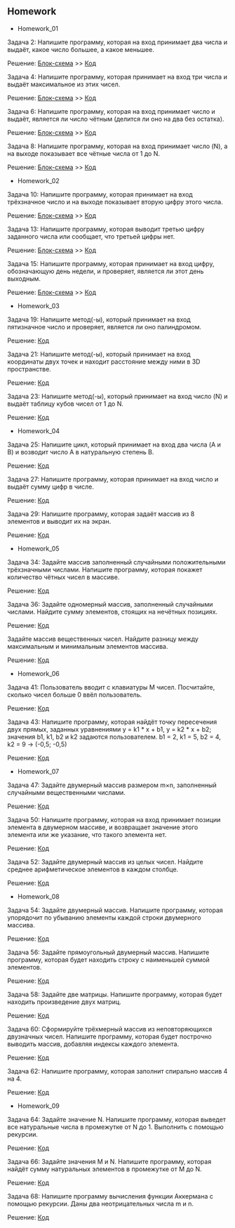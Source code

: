 ## Homework
  - Homework_01

Задача 2: Напишите программу, которая на вход принимает два числа и выдаёт, какое число большее, а какое меньшее.

Решение: [Блок-схема](Homework/Homework_01/Ex01/diagram_hw01ex01.drawio.png) >> [Код](Homework/Homework_01/Ex01/Program.cs)

Задача 4: Напишите программу, которая принимает на вход три числа и выдаёт максимальное из этих чисел.

Решение: [Блок-схема](Homework/Homework_01/Ex02/diagram_hw01ex02.drawio.png) >> [Код](Homework/Homework_01/Ex02/Program.cs)

Задача 6: Напишите программу, которая на вход принимает число и выдаёт, является ли число чётным (делится ли оно на два без остатка).

Решение: [Блок-схема](Homework/Homework_01/Ex03/diagram_hw01ex03.drawio.png) >> [Код](Homework/Homework_01/Ex03/Program.cs)

Задача 8: Напишите программу, которая на вход принимает число (N), а на выходе показывает все чётные числа от 1 до N.

Решение: [Блок-схема](Homework/Homework_01/Ex04/diagram_hw01ex04.drawio.png) >> [Код](Homework/Homework_01/Ex04/Program.cs)

 - Homework_02

Задача 10: Напишите программу, которая принимает на вход трёхзначное число и на выходе показывает вторую цифру этого числа.

Решение: [Блок-схема](Homework/Homework_02/Ex01/diagram_hw02ex01.drawio.png) >> [Код](Homework/Homework_02/Ex01/Program.cs)

Задача 13: Напишите программу, которая выводит третью цифру заданного числа или сообщает, что третьей цифры нет.

Решение: [Блок-схема](Homework/Homework_02/Ex02/diagram_hw02ex02.drawio.png) >> [Код](Homework/Homework_02/Ex02/Program.cs)

Задача 15: Напишите программу, которая принимает на вход цифру, обозначающую день недели, и проверяет, является ли этот день выходным.

Решение: [Блок-схема](Homework/Homework_02/Ex03/diagram_hw02ex03.drawio.png) >> [Код](Homework/Homework_02/Ex03/Program.cs)

- Homework_03

Задача 19: Напишите метод(-ы), который принимает на вход пятизначное число и проверяет, является ли оно палиндромом.

Решение: [Код](Homework/Homework_03/Ex01/Program.cs)

Задача 21: Напишите метод(-ы), который принимает на вход координаты двух точек и находит расстояние между ними в 3D пространстве.

Решение: [Код](Homework/Homework_03/Ex02/Program.cs)

Задача 23: Напишите метод(-ы), который принимает на вход число (N) и выдаёт таблицу кубов чисел от 1 до N.

Решение: [Код](Homework/Homework_03/Ex03/Program.cs)

- Homework_04

Задача 25: Напишите цикл, который принимает на вход два числа (A и B) и возводит число A в натуральную степень B.

Решение: [Код](Homework/Homework_04/Ex01/Program.cs)

Задача 27: Напишите программу, которая принимает на вход число и выдаёт сумму цифр в числе.

Решение: [Код](Homework/Homework_04/Ex02/Program.cs)

Задача 29: Напишите программу, которая задаёт массив из 8 элементов и выводит их на экран.

Решение: [Код](Homework/Homework_04/Ex03/Program.cs)

- Homework_05

Задача 34: Задайте массив заполненный случайными положительными трёхзначными числами. Напишите программу, которая покажет количество чётных чисел в массиве.

Решение: [Код](Homework/Homework_05/Ex01/Program.cs)

Задача 36: Задайте одномерный массив, заполненный случайными числами. Найдите сумму элементов, стоящих на нечётных позициях.

Решение: [Код](Homework/Homework_05/Ex02/Program.cs)

Задайте массив вещественных чисел. Найдите разницу между максимальным и минимальным элементов массива.

Решение: [Код](Homework/Homework_05/Ex03/Program.cs)

- Homework_06

Задача 41: Пользователь вводит с клавиатуры M чисел. Посчитайте, сколько чисел больше 0 ввёл пользователь.

Решение: [Код](Homework/Homework_06/Ex01/Program.cs)

Задача 43: Напишите программу, которая найдёт точку пересечения двух прямых, заданных уравнениями y = k1 * x + b1, y = k2 * x + b2; значения b1, k1, b2 и k2 задаются пользователем. b1 = 2, k1 = 5, b2 = 4, k2 = 9 -> (-0,5; -0,5)

Решение: [Код](Homework/Homework_06/Ex02/Program.cs)

- Homework_07

Задача 47: Задайте двумерный массив размером m×n, заполненный случайными вещественными числами.

Решение: [Код](Homework/Homework_07/Ex01/Program.cs)

Задача 50: Напишите программу, которая на вход принимает позиции элемента в двумерном массиве, и возвращает значение этого элемента или же указание, что такого элемента нет.

Решение: [Код](Homework/Homework_07/Ex02/Program.cs)

Задача 52: Задайте двумерный массив из целых чисел. Найдите среднее арифметическое элементов в каждом столбце.

Решение: [Код](Homework/Homework_07/Ex03/Program.cs)

- Homework_08

Задача 54: Задайте двумерный массив. Напишите программу, которая упорядочит по убыванию элементы каждой строки двумерного массива.

Решение: [Код](Homework/Homework_08/Ex01/Program.cs)

Задача 56: Задайте прямоугольный двумерный массив. Напишите программу, которая будет находить строку с наименьшей суммой элементов.

Решение: [Код](Homework/Homework_08/Ex02/Program.cs)

Задача 58: Задайте две матрицы. Напишите программу, которая будет находить произведение двух матриц.

Решение: [Код](Homework/Homework_08/Ex03/Program.cs)

Задача 60: Сформируйте трёхмерный массив из неповторяющихся двузначных чисел. Напишите программу, которая будет построчно выводить массив, добавляя индексы каждого элемента.

Решение: [Код](Homework/Homework_08/Ex04/Program.cs)

Задача 62: Напишите программу, которая заполнит спирально массив 4 на 4.

Решение: [Код](Homework/Homework_08/Ex05/Program.cs)

- Homework_09

Задача 64: Задайте значение N. Напишите программу, которая выведет все натуральные числа в промежутке от N до 1. Выполнить с помощью рекурсии.

Решение: [Код](Homework/Homework_09/Ex01/Program.cs)

Задача 66: Задайте значения M и N. Напишите программу, которая найдёт сумму натуральных элементов в промежутке от M до N.

Решение: [Код](Homework/Homework_09/Ex02/Program.cs)

Задача 68: Напишите программу вычисления функции Аккермана с помощью рекурсии. Даны два неотрицательных числа m и n.

Решение: [Код](Homework/Homework_09/Ex03/Program.cs)

